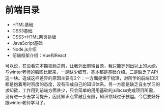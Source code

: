 # 前端目录
- HTML基础
- CSS3基础
- CSS3+HTML网页排版
- JavaScript基础
- Node.js介绍
- 前端框架介绍：Vue和React

可以说，在没看完本期视频之前，让我列出前端目录，我只能罗列出以上的大纲。与winter老师的脑图比起来，一是缺少细节，基本都是基础介绍。二是缺乏了API这一块。造成这样差异的原因主要有2个：一方面是懒于梳理，对所学的前端知识都是抱着用时百度的态度，没有形成自己的知识体系。另一方面是缺乏自主学习的求知欲，工作用到前端方面甚少，只会简单的用用基础的js和css完成项目所需，没有进一步去学习提升，因此知识点零散且有限，知识领域过于狭隘。今后要好好跟winter老师学习了。